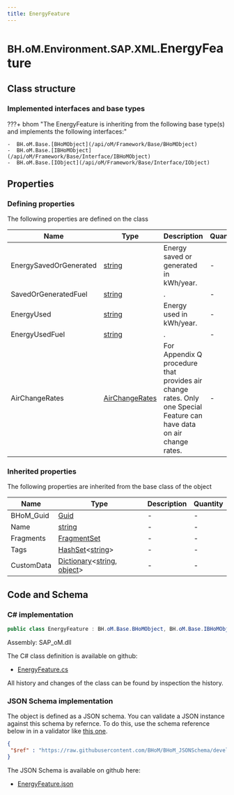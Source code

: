 ```yaml
---
title: EnergyFeature
---
```


# <small>BH.oM.Environment.SAP.XML.</small>**EnergyFeature**



## Class structure

### Implemented interfaces and base types

???+ bhom "The EnergyFeature is inheriting from the following base type(s) and implements the following interfaces:"

    -  BH.oM.Base.[BHoMObject](/api/oM/Framework/Base/BHoMObject)
    -  BH.oM.Base.[IBHoMObject](/api/oM/Framework/Base/Interface/IBHoMObject)
    -  BH.oM.Base.[IObject](/api/oM/Framework/Base/Interface/IObject)


## Properties



### Defining properties

The following properties are defined on the class

| Name             | Type             | Description      | Quantity         |
|------------------|------------------|------------------|------------------|
| EnergySavedOrGenerated | [string](https://learn.microsoft.com/en-us/dotnet/api/System.String?view=netstandard-2.0) | Energy saved or generated in kWh/year. | - |
| SavedOrGeneratedFuel | [string](https://learn.microsoft.com/en-us/dotnet/api/System.String?view=netstandard-2.0) | . | - |
| EnergyUsed | [string](https://learn.microsoft.com/en-us/dotnet/api/System.String?view=netstandard-2.0) | Energy used in kWh/year. | - |
| EnergyUsedFuel | [string](https://learn.microsoft.com/en-us/dotnet/api/System.String?view=netstandard-2.0) | . | - |
| AirChangeRates | [AirChangeRates](/api/oM/Adapter/Environment/XML/AirChangeRates) | For Appendix Q procedure that provides air change rates. Only one Special Feature can have data on air change rates. | - |


### Inherited properties
The following properties are inherited from the base class of the object

| Name             | Type             | Description      | Quantity         |
|------------------|------------------|------------------|------------------|
| BHoM_Guid | [Guid](https://learn.microsoft.com/en-us/dotnet/api/System.Guid?view=netstandard-2.0) | - | - |
| Name | [string](https://learn.microsoft.com/en-us/dotnet/api/System.String?view=netstandard-2.0) | - | - |
| Fragments | [FragmentSet](/api/oM/Framework/Base/FragmentSet) | - | - |
| Tags | [HashSet](https://learn.microsoft.com/en-us/dotnet/api/System.Collections.Generic.HashSet-1?view=netstandard-2.0)&lt;[string](https://learn.microsoft.com/en-us/dotnet/api/System.String?view=netstandard-2.0)&gt; | - | - |
| CustomData | [Dictionary](https://learn.microsoft.com/en-us/dotnet/api/System.Collections.Generic.Dictionary-2?view=netstandard-2.0)&lt;[string](https://learn.microsoft.com/en-us/dotnet/api/System.String?view=netstandard-2.0), [object](https://learn.microsoft.com/en-us/dotnet/api/System.Object?view=netstandard-2.0)&gt; | - | - |


## Code and Schema

### C# implementation

``` C# title="C#"
public class EnergyFeature : BH.oM.Base.BHoMObject, BH.oM.Base.IBHoMObject, BH.oM.Base.IObject
```

Assembly: SAP_oM.dll

The C# class definition is available on github:

- [EnergyFeature.cs](https://github.com/BHoM/SAP_Toolkit/blob/develop/SAP_oM/XML\EnergyFeature.cs)

All history and changes of the class can be found by inspection the history.
### JSON Schema implementation

The object is defined as a JSON schema. You can validate a JSON instance against this schema by refernce. To do this, use the schema reference below in in a validator like [this one](https://www.jsonschemavalidator.net/).

``` json title="JSON Schema"
{
 "$ref" : "https://raw.githubusercontent.com/BHoM/BHoM_JSONSchema/develop/SAP_oM/SAP/XML/EnergyFeature.json"
}
```

The JSON Schema is available on github here:

- [EnergyFeature.json](https://github.com/BHoM/BHoM_JSONSchema/blob/develop/SAP_oM/SAP/XML/EnergyFeature.json)
